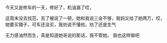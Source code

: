 今天又是修车的一天，修好了，机油漏了哎，

这周末没去找范，去了被说了一顿，她和我说三金不够，我妈又给了她两万，哎，她要买镯子，可车还没买，我劝说不懂他，劝了还是生气

无力感油然而生，真是知道她哥说的那话，我不管她。
我也这样做吧

